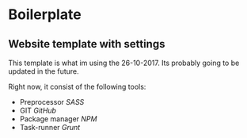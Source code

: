 # Boilerplate

## Website template with settings
This template is what im using the 26-10-2017.
Its probably going to be updated in the future.

Right now, it consist of the following tools:
- Preprocessor *SASS*
- GIT *GitHub* 
- Package manager *NPM*
- Task-runner *Grunt*
